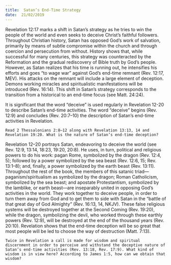 ```yaml
---
title:  Satan’s End-Time Strategy
date:  21/02/2019
---
```


Revelation 12:17 marks a shift in Satan’s strategy as he tries to win the people of the world and even seeks to deceive Christ’s faithful followers. Throughout Christian history, Satan has opposed God’s work of salvation, primarily by means of subtle compromise within the church and through coercion and persecution from without. History shows that, while successful for many centuries, this strategy was counteracted by the Reformation and the gradual rediscovery of Bible truth by God’s people. However, as Satan realizes that his time is running out, he intensifies his efforts and goes “to wage war” against God’s end-time remnant (Rev. 12:17, MEV). His attacks on the remnant will include a large element of deception. Demons working miracles and spiritualistic manifestations will be introduced (Rev. 16:14). This shift in Satan’s strategy corresponds to the transition from a historical to an end-time focus (see Matt. 24:24).

It is significant that the word “deceive” is used regularly in Revelation 12-20 to describe Satan’s end-time activities. The word “deceive” begins (Rev. 12:9) and concludes (Rev. 20:7–10) the description of Satan’s end-time activities in Revelation.

`Read 2 Thessalonians 2:8–12 along with Revelation 13:13, 14 and Revelation 19:20. What is the nature of Satan’s end-time deception?`

Revelation 12–20 portrays Satan, endeavoring to deceive the world (see Rev. 12:9, 13:14, 18:23, 19:20, 20:8). He uses, in turn, political and religious powers to do his work: pagan Rome, symbolized by the dragon (Rev. 12:4, 5); followed by a power symbolized by the sea beast (Rev. 12:6, 15; Rev. 13:1–8); and, finally, a power symbolized by the earth beast (Rev. 13:11). Throughout the rest of the book, the members of this satanic triad—paganism/spiritualism as symbolized by the dragon; Roman Catholicism, symbolized by the sea beast; and apostate Protestantism, symbolized by the lamblike, or earth beast—are inseparably united in opposing God’s activities in the world. They work together to deceive people, in order to turn them away from God and to get them to side with Satan in the “battle of that great day of God Almighty” (Rev. 16:13, 14, NKJV). These false religious systems will be destroyed together at the Second Coming (Rev. 19:20), while the dragon, symbolizing the devil, who worked through these earthly powers (Rev. 12:9), will be destroyed at the end of the thousand years (Rev. 20:10). Revelation shows that the end-time deception will be so great that most people will be led to choose the way of destruction (Matt. 7:13).

`Twice in Revelation a call is made for wisdom and spiritual discernment in order to perceive and withstand the deceptive nature of Satan’s end-time activities (Rev. 13:18, Rev. 17:9). What kind of wisdom is in view here? According to James 1:5, how can we obtain that wisdom?`